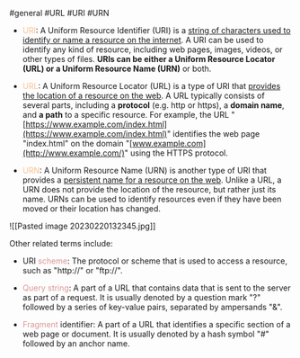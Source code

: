 #general #URL #URI #URN

- <font color="#fac08f">URI</font>: A Uniform Resource Identifier (URI) is a <u>string of characters used to identify or name a resource on the internet</u>. A URI can be used to identify any kind of resource, including web pages, images, videos, or other types of files. **URIs can be either a Uniform Resource Locator (URL) or a Uniform Resource Name (URN)** or both.
    
- <font color="#fac08f">URL</font>: A Uniform Resource Locator (URL) is a type of URI that <u>provides the location of a resource on the web</u>. A URL typically consists of several parts, including a **protocol** (e.g. http or https), a **domain name**, and **a path** to a specific resource. For example, the URL "[https://www.example.com/index.html](https://www.example.com/index.html)" identifies the web page "index.html" on the domain "[www.example.com](http://www.example.com/)" using the HTTPS protocol.
    
- <font color="#fac08f">URN</font>: A Uniform Resource Name (URN) is another type of URI that provides a <u>persistent name for a resource on the web</u>. Unlike a URL, a URN does not provide the location of the resource, but rather just its name. URNs can be used to identify resources even if they have been moved or their location has changed.
    

![[Pasted image 20230220132345.jpg]]

Other related terms include:

-   URI <font color="#d99694">scheme</font>: The protocol or scheme that is used to access a resource, such as "http://" or "ftp://".
    
-  <font color="#d99694"> Query string</font>: A part of a URL that contains data that is sent to the server as part of a request. It is usually denoted by a question mark "?" followed by a series of key-value pairs, separated by ampersands "&".
    
-   <font color="#d99694">Fragment</font> identifier: A part of a URL that identifies a specific section of a web page or document. It is usually denoted by a hash symbol "#" followed by an anchor name.
    